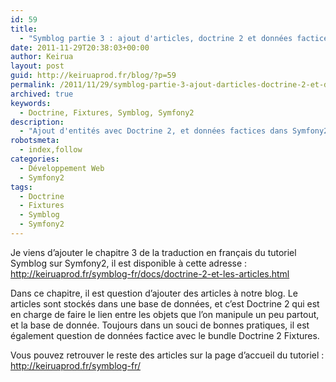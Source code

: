 ```yaml
---
id: 59
title:
  - "Symblog partie 3 : ajout d'articles, doctrine 2 et données factices"
date: 2011-11-29T20:38:03+00:00
author: Keirua
layout: post
guid: http://keiruaprod.fr/blog/?p=59
permalink: /2011/11/29/symblog-partie-3-ajout-darticles-doctrine-2-et-donnees-factices/
archived: true
keywords:
  - Doctrine, Fixtures, Symblog, Symfony2
description:
  - "Ajout d'entités avec Doctrine 2, et données factices dans Symfony2"
robotsmeta:
  - index,follow
categories:
  - Développement Web
  - Symfony2
tags:
  - Doctrine
  - Fixtures
  - Symblog
  - Symfony2
---
```

Je viens d&rsquo;ajouter le chapitre 3 de la traduction en français du tutoriel Symblog sur Symfony2, il est disponible à cette adresse : http://keiruaprod.fr/symblog-fr/docs/doctrine-2-et-les-articles.html

Dans ce chapitre, il est question d&rsquo;ajouter des articles à notre blog. Le articles sont stockés dans une base de données, et c&rsquo;est Doctrine 2 qui est en charge de faire le lien entre les objets que l&rsquo;on manipule un peu partout, et la base de donnée. Toujours dans un souci de bonnes pratiques, il est également question de données factice avec le bundle Doctrine 2 Fixtures.

Vous pouvez retrouver le reste des articles sur la page d&rsquo;accueil du tutoriel : http://keiruaprod.fr/symblog-fr/